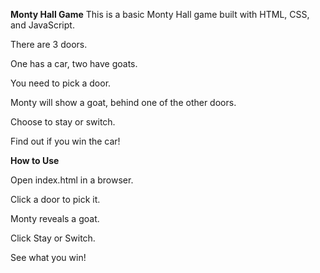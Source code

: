 **Monty Hall Game**
This is a basic Monty Hall game built with HTML, CSS, and JavaScript.

There are 3 doors.

One has a car, two have goats.

You need to pick a door.

Monty will show a goat, behind one of the other doors.

Choose to stay or switch.

Find out if you win the car!

**How to Use**

Open index.html in a browser.

Click a door to pick it.

Monty reveals a goat.

Click Stay or Switch.

See what you win!

